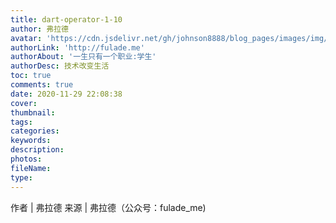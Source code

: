 ```yaml
---
title: dart-operator-1-10
author: 弗拉德
avatar: 'https://cdn.jsdelivr.net/gh/johnson8888/blog_pages/images/img/avatar.jpg'
authorLink: 'http://fulade.me'
authorAbout: '一生只有一个职业:学生'
authorDesc: 技术改变生活
toc: true
comments: true
date: 2020-11-29 22:08:38
cover:
thumbnail:
tags:
categories:
keywords:
description:
photos:
fileName:
type:
---
```


作者 | 弗拉德
来源 | 弗拉德（公众号：fulade_me)